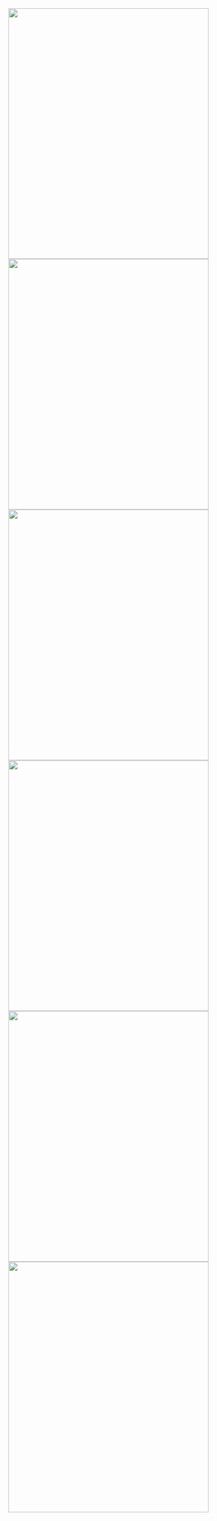 <img width=400 height=500 src="https://github.com/user-attachments/assets/afa50955-4145-416f-912a-8c4504e98675">

<img width=400 height=500 src="https://github.com/user-attachments/assets/51e1ea68-bf27-4ed5-b0a1-6f160f47ae14">

<img width=400 height=500 src="https://github.com/user-attachments/assets/b494fb80-b931-406e-b2ae-fa9073f10624">

<img width=400 height=500 src="https://github.com/user-attachments/assets/447c717b-5668-4599-bf5e-84bc9871ba25">

<img width=400 height=500 src="https://github.com/user-attachments/assets/83997ab3-4591-4290-98a9-1189b8c8cc0a">

<img width=400 height=500 src="https://github.com/user-attachments/assets/b34d83f8-446e-408c-93e4-41bd826971c7">

